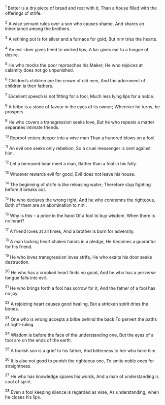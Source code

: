 <sup>1</sup> Better is a dry piece of bread and rest with it, Than a house filled with the offerings of strife.

<sup>2</sup> A wise servant rules over a son who causes shame, And shares an inheritance among the brothers.

<sup>3</sup> A refining pot is for silver and a furnace for gold, But יהוה tries the hearts.

<sup>4</sup> An evil-doer gives heed to wicked lips; A liar gives ear to a tongue of desire.

<sup>5</sup> He who mocks the poor reproaches his Maker; He who rejoices at calamity does not go unpunished.

<sup>6</sup> Children’s children are the crown of old men, And the adornment of children is their fathers.

<sup>7</sup> Excellent speech is not fitting for a fool, Much less lying lips for a noble.

<sup>8</sup> A bribe is a stone of favour in the eyes of its owner; Wherever he turns, he prospers.

<sup>9</sup> He who covers a transgression seeks love, But he who repeats a matter separates intimate friends.

<sup>10</sup> Reproof enters deeper into a wise man Than a hundred blows on a fool.

<sup>11</sup> An evil one seeks only rebellion, So a cruel messenger is sent against him.

<sup>12</sup> Let a bereaved bear meet a man, Rather than a fool in his folly.

<sup>13</sup> Whoever rewards evil for good, Evil does not leave his house.

<sup>14</sup> The beginning of strife is like releasing water; Therefore stop fighting before it breaks out.

<sup>15</sup> He who declares the wrong right, And he who condemns the righteous, Both of them are an abomination to יהוה.

<sup>16</sup> Why is this – a price in the hand Of a fool to buy wisdom, When there is no heart?

<sup>17</sup> A friend loves at all times, And a brother is born for adversity.

<sup>18</sup> A man lacking heart shakes hands in a pledge, He becomes a guarantor for his friend.

<sup>19</sup> He who loves transgression loves strife, He who exalts his door seeks destruction.

<sup>20</sup> He who has a crooked heart finds no good, And he who has a perverse tongue falls into evil.

<sup>21</sup> He who brings forth a fool has sorrow for it, And the father of a fool has no joy.

<sup>22</sup> A rejoicing heart causes good healing, But a stricken spirit dries the bones.

<sup>23</sup> One who is wrong accepts a bribe behind the back To pervert the paths of right-ruling.

<sup>24</sup> Wisdom is before the face of the understanding one, But the eyes of a fool are on the ends of the earth.

<sup>25</sup> A foolish son is a grief to his father, And bitterness to her who bore him.

<sup>26</sup> It is also not good to punish the righteous one, To smite noble ones for straightness.

<sup>27</sup> He who has knowledge spares his words, And a man of understanding is cool of spirit.

<sup>28</sup> Even a fool keeping silence is regarded as wise, As understanding, when he closes his lips.

